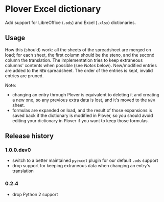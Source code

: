 # Plover Excel dictionary

Add support for LibreOffice (`.ods`) and Excel (`.xlsx`) dictionaries.

## Usage

How this (should) work: all the sheets of the spreadsheet are merged on load;
for each sheet, the first column should be the steno, and the second column
the translation. The implementation tries to keep extraneous columns' contents
when possible (see *Notes* below). New/modified entries are added to the `NEW`
spreadsheet. The order of the entries is kept, invalid entries are pruned.

Note:
 - changing an entry through Plover is equivalent to deleting it and creating
   a new one, so any previous extra data is lost, and it's moved to the `NEW`
   sheet.
 - formulas are expanded on load, and the result of those expansions is saved
   back if the dictionary is modified in Plover, so you should avoid editing
   your dictionary in Plover if you want to keep those formulas.


## Release history

### 1.0.0.dev0

* switch to a better maintained `pyexcel` plugin for our default `.ods` support
* drop support for keeping extraneous data when changing an entry's translation

### 0.2.4

* drop Python 2 support
